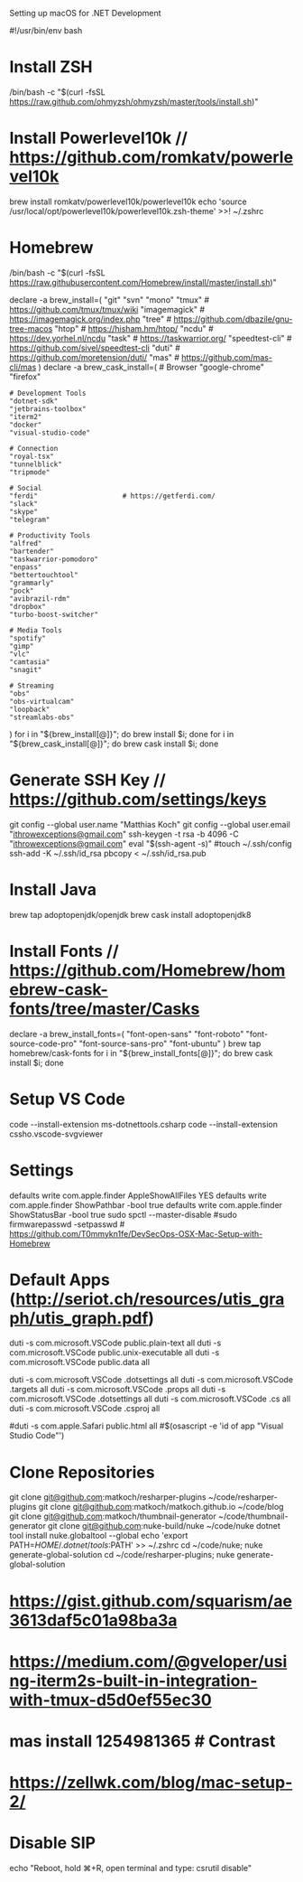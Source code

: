Setting up macOS for .NET Development


#!/usr/bin/env bash

# Install ZSH
/bin/bash -c "$(curl -fsSL https://raw.github.com/ohmyzsh/ohmyzsh/master/tools/install.sh)"

# Install Powerlevel10k // https://github.com/romkatv/powerlevel10k
brew install romkatv/powerlevel10k/powerlevel10k
echo 'source /usr/local/opt/powerlevel10k/powerlevel10k.zsh-theme' >>! ~/.zshrc

# Homebrew
/bin/bash -c "$(curl -fsSL https://raw.githubusercontent.com/Homebrew/install/master/install.sh)"

declare -a brew_install=(
    "git"
    "svn"
    "mono"
    "tmux"              # https://github.com/tmux/tmux/wiki
    "imagemagick"       # https://imagemagick.org/index.php
    "tree"              # https://github.com/dbazile/gnu-tree-macos
    "htop"              # https://hisham.hm/htop/
    "ncdu"              # https://dev.yorhel.nl/ncdu
    "task"              # https://taskwarrior.org/
    "speedtest-cli"     # https://github.com/sivel/speedtest-cli
    "duti"              # https://github.com/moretension/duti/
    "mas"               # https://github.com/mas-cli/mas
)
declare -a brew_cask_install=(
    # Browser
    "google-chrome"
    "firefox"

    # Development Tools
    "dotnet-sdk"
    "jetbrains-toolbox"
    "iterm2"
    "docker"
    "visual-studio-code"

    # Connection
    "royal-tsx"
    "tunnelblick"
    "tripmode"

    # Social
    "ferdi"                     # https://getferdi.com/
    "slack"
    "skype"
    "telegram"

    # Productivity Tools
    "alfred"
    "bartender"
    "taskwarrior-pomodoro"
    "enpass"
    "bettertouchtool"
    "grammarly"
    "pock"
    "avibrazil-rdm"
    "dropbox"
    "turbo-boost-switcher"

    # Media Tools
    "spotify"
    "gimp"
    "vlc"
    "camtasia"
    "snagit"

    # Streaming
    "obs"
    "obs-virtualcam"
    "loopback"
    "streamlabs-obs"
)
for i in "${brew_install[@]}"; do brew install $i; done
for i in "${brew_cask_install[@]}"; do brew cask install $i; done

# Generate SSH Key // https://github.com/settings/keys
git config --global user.name "Matthias Koch"
git config --global user.email "ithrowexceptions@gmail.com"
ssh-keygen -t rsa -b 4096 -C "ithrowexceptions@gmail.com"
eval "$(ssh-agent -s)"
#touch ~/.ssh/config
ssh-add -K ~/.ssh/id_rsa
pbcopy < ~/.ssh/id_rsa.pub

# Install Java
brew tap adoptopenjdk/openjdk
brew cask install adoptopenjdk8

# Install Fonts // https://github.com/Homebrew/homebrew-cask-fonts/tree/master/Casks
declare -a brew_install_fonts=(
    "font-open-sans"
    "font-roboto"
    "font-source-code-pro"
    "font-source-sans-pro"
    "font-ubuntu"
)
brew tap homebrew/cask-fonts
for i in "${brew_install_fonts[@]}"; do brew cask install $i; done

# Setup VS Code
code --install-extension ms-dotnettools.csharp
code --install-extension cssho.vscode-svgviewer

# Settings
defaults write com.apple.finder AppleShowAllFiles YES
defaults write com.apple.finder ShowPathbar -bool true
defaults write com.apple.finder ShowStatusBar -bool true
sudo spctl --master-disable
#sudo firmwarepasswd -setpasswd # https://github.com/T0mmykn1fe/DevSecOps-OSX-Mac-Setup-with-Homebrew

# Default Apps (http://seriot.ch/resources/utis_graph/utis_graph.pdf)
duti -s com.microsoft.VSCode public.plain-text all
duti -s com.microsoft.VSCode public.unix-executable all
duti -s com.microsoft.VSCode public.data all

duti -s com.microsoft.VSCode .dotsettings all
duti -s com.microsoft.VSCode .targets all
duti -s com.microsoft.VSCode .props all
duti -s com.microsoft.VSCode .dotsettings all
duti -s com.microsoft.VSCode .cs all
duti -s com.microsoft.VSCode .csproj all

#duti -s com.apple.Safari public.html all
#$(osascript -e 'id of app "Visual Studio Code"')

# Clone Repositories
git clone git@github.com:matkoch/resharper-plugins ~/code/resharper-plugins
git clone git@github.com:matkoch/matkoch.github.io ~/code/blog
git clone git@github.com:matkoch/thumbnail-generator ~/code/thumbnail-generator
git clone git@github.com:nuke-build/nuke ~/code/nuke
dotnet tool install nuke.globaltool --global
echo 'export PATH=$HOME/.dotnet/tools:$PATH' >> ~/.zshrc
cd ~/code/nuke;              nuke generate-global-solution
cd ~/code/resharper-plugins; nuke generate-global-solution



# https://gist.github.com/squarism/ae3613daf5c01a98ba3a
# https://medium.com/@gveloper/using-iterm2s-built-in-integration-with-tmux-d5d0ef55ec30
# mas install 1254981365 # Contrast
# https://zellwk.com/blog/mac-setup-2/

# Disable SIP
echo "Reboot, hold ⌘+R, open terminal and type: csrutil disable"

